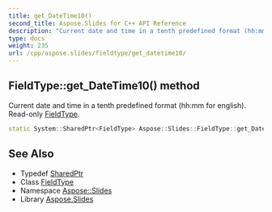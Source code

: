 ```yaml
---
title: get_DateTime10()
second_title: Aspose.Slides for C++ API Reference
description: "Current date and time in a tenth predefined format (hh:mm for english). Read-only FieldType."
type: docs
weight: 235
url: /cpp/aspose.slides/fieldtype/get_datetime10/
---
```

## FieldType::get_DateTime10() method


Current date and time in a tenth predefined format (hh:mm for english). Read-only [FieldType](../).

```cpp
static System::SharedPtr<FieldType> Aspose::Slides::FieldType::get_DateTime10()
```

## See Also

* Typedef [SharedPtr](../../system/sharedptr/)
* Class [FieldType](./)
* Namespace [Aspose::Slides](../)
* Library [Aspose.Slides](../../)